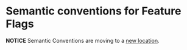 # Semantic conventions for Feature Flags

**NOTICE** Semantic Conventions are moving to a
[new location](http://github.com/open-telemetry/semantic-conventions).
